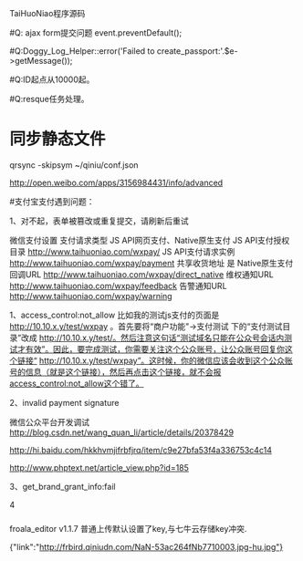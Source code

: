 TaiHuoNiao程序源码
  

#Q: ajax form提交问题
event.preventDefault();

#Q:Doggy_Log_Helper::error('Failed to create_passport:'.$e->getMessage());

#Q:ID起点从10000起。

#Q:resque任务处理。


# 同步静态文件
qrsync -skipsym ~/qiniu/conf.json



http://open.weibo.com/apps/3156984431/info/advanced


#支付宝支付遇到问题：

1、对不起，表单被篡改或重复提交，请刷新后重试


微信支付设置
支付请求类型 JS API网页支付、Native原生支付
JS API支付授权目录 http://www.taihuoniao.com/wxpay/
JS API支付请求实例 http://www.taihuoniao.com/wxpay/payment
共享收货地址 是
Native原生支付回调URL http://www.taihuoniao.com/wxpay/direct_native
维权通知URL http://www.taihuoniao.com/wxpay/feedback
告警通知URL http://www.taihuoniao.com/wxpay/warning

1、access_control:not_allow
比如我的测试js支付的页面是 http://10.10.x.y/test/wxpay 。首先要将“商户功能"->支付测试 下的“支付测试目录”改成  http://10.10.x.y/test/。然后注意这句话“测试域名只能在公众号会话内测试才有效”。因此，要完成测试，你需要关注这个公众账号，让公众账号回复你这个链接“ http://10.10.x.y/test/wxpay”。这时候，你的微信应该会收到这个公众账号的信息（就是这个链接），然后再点击这个链接，就不会报access_control:not_allow这个错了。

2、invalid payment signature

微信公众平台开发调试 
http://blog.csdn.net/wang_quan_li/article/details/20378429

http://hi.baidu.com/hkkhvmjifrbfjrq/item/c9e27bfa53f4a336753c4c14

http://www.phptext.net/article_view.php?id=185


3、get_brand_grant_info:fail

4

###
froala_editor v1.1.7 普通上传默认设置了key,与七牛云存储key冲突.

{"link":"http://frbird.qiniudn.com/NaN-53ac264fNb7710003.jpg-hu.jpg"}


<!--[if (!IE)|(gte IE 8)]><!-->
<link href="//d2torojtsnfbm3.cloudfront.net/assets/site-datauri.css?1407967365201" media="all" rel="stylesheet" type="text/css" />
<!--<![endif]-->


<!--[if lte IE 7]>
<link href="//d2torojtsnfbm3.cloudfront.net/assets/site.css?1407967365201" media="all" rel="stylesheet" type="text/css" />
<![endif]-->




